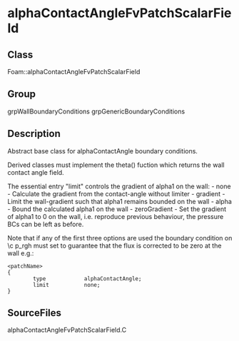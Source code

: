 # alphaContactAngleFvPatchScalarField 
## Class
Foam::alphaContactAngleFvPatchScalarField

## Group
grpWallBoundaryConditions grpGenericBoundaryConditions

## Description
Abstract base class for alphaContactAngle boundary conditions.

Derived classes must implement the theta() fuction which returns the
wall contact angle field.

The essential entry "limit" controls the gradient of alpha1 on the wall:
      - none - Calculate the gradient from the contact-angle without limiter
      - gradient - Limit the wall-gradient such that alpha1 remains bounded
        on the wall
      - alpha - Bound the calculated alpha1 on the wall
      - zeroGradient - Set the gradient of alpha1 to 0 on the wall, i.e.
        reproduce previous behaviour, the pressure BCs can be left as before.

Note that if any of the first three options are used the boundary condition
on \c p_rgh must set to guarantee that the flux is corrected to be zero at
the wall e.g.:

```
<patchName>
{
        type            alphaContactAngle;
        limit           none;
}
```

## SourceFiles
alphaContactAngleFvPatchScalarField.C

